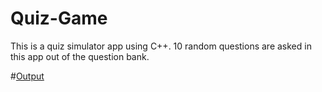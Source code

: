# Quiz-Game
This is a quiz simulator app using C++. 10 random questions are asked in this app out of the question bank.

#[Output](https://docs.google.com/document/d/15w52aepvCqWU5KGQ7ij_Ebe5PmyWi52NgSNLE9vVLJI/edit?usp=sharing)
